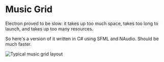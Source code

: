 # Music Grid
Electron proved to be slow: it takes up too much space, takes too long to launch, and takes up too many resources.

So here's a version of it written in C# using SFML and NAudio. Should be much faster.

![Typical music grid layout](https://i.imgur.com/9rZlS6j.png)
